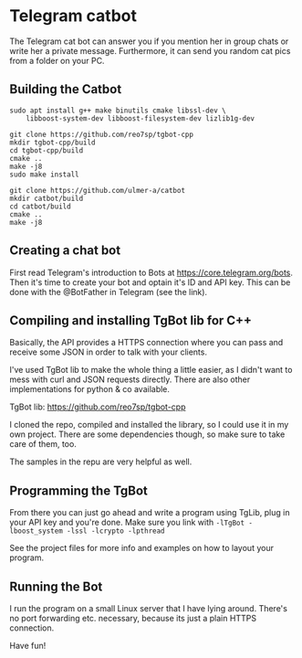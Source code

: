 # Telegram catbot

The Telegram cat bot can answer you if you mention her in group chats or write her
a private message. Furthermore, it can send you random cat pics from a folder on your PC.

## Building the Catbot

```
sudo apt install g++ make binutils cmake libssl-dev \
    libboost-system-dev libboost-filesystem-dev lizlib1g-dev

git clone https://github.com/reo7sp/tgbot-cpp
mkdir tgbot-cpp/build
cd tgbot-cpp/build
cmake ..
make -j8
sudo make install

git clone https://github.com/ulmer-a/catbot
mkdir catbot/build
cd catbot/build
cmake ..
make -j8
```

## Creating a chat bot

First read Telegram's introduction to Bots at https://core.telegram.org/bots. Then it's time
to create your bot and optain it's ID and API key. This can be done with the @BotFather in
Telegram (see the link).

## Compiling and installing TgBot lib for C++

Basically, the API provides a HTTPS connection where you can pass and receive some JSON
in order to talk with your clients.

I've used TgBot lib to make the whole thing a little easier, as I didn't want to mess with
curl and JSON requests directly. There are also other implementations for python & co available.

TgBot lib: https://github.com/reo7sp/tgbot-cpp 

I cloned the repo, compiled and installed the library, so I could use it in my own project. There
are some dependencies though, so make sure to take care of them, too.

The samples in the repu are very helpful as well.

## Programming the TgBot

From there you can just go ahead and write a program using TgLib, plug in your API key and
you're done. Make sure you link with `-lTgBot -lboost_system -lssl -lcrypto -lpthread`

See the project files for more info and examples on how to layout your program.

## Running the Bot

I run the program on a small Linux server that I have lying around. There's no port forwarding
etc. necessary, because its just a plain HTTPS connection.

Have fun!
